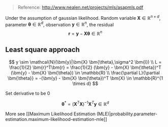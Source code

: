 
> Reference: http://www.nealen.net/projects/mls/asapmls.pdf

Under the assumption of gaussian likelihood.
Random variable $\bm{X} \in \mathbb{R}^{n \times d}$, parameter $\bm{\theta} \in \mathbb{R}^{d}$, observation $\bm{y} \in \mathbb{R}^{n}$, the residual
$$
\bm{r} = \bm{y} - \bm{X} \bm{\theta} \in \mathbb{R}^n
$$

## Least square approach

$$
y \sim \mathcal{N}(\bm{y}|\bm{X} \bm{\theta},\sigma^2 \bm{I})
\\
L = \frac{1}{2} \bm{r}^T\bm{r} = \frac{1}{2} (\bm{y} - \bm{X} \bm{\theta})^T (\bm{y} - \bm{X} \bm{\theta}) \in \mathbb{R}
\\
\frac{\partial L}{\partial \bm{\theta}} = -(\bm{y} - \bm{X} \bm{\theta})^T \bm{X} \in \mathbb{R}^{1 \times d}
$$

Set derivative to be 0

$$
\bm{\theta}^* = (\bm{X}^T \bm{X})^{-1} \bm{X}^T \bm{y} \in \mathbb{R}^d
$$

More see [[Maximum Likelihood Estimation (MLE)|probability.parameter-estimation.maximum-likelihood-estimation-mle]]